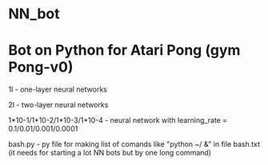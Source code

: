 # NN_bot
<h1>Bot on Python for Atari Pong (gym Pong-v0)</h1>
<p>1l - one-layer neural networks</p>
<p>2l - two-layer neural networks</p>
<p>1*10-1/1*10-2/1*10-3/1*10-4 - neural network with learning_rate = 0.1/0.01/0.001/0.0001</p>
<p>bash.py - py file for making list of comands like "python ~/<path_to_NN_bot_file> &" in file bash.txt (it needs for starting a lot NN bots but by one long command)</p>
